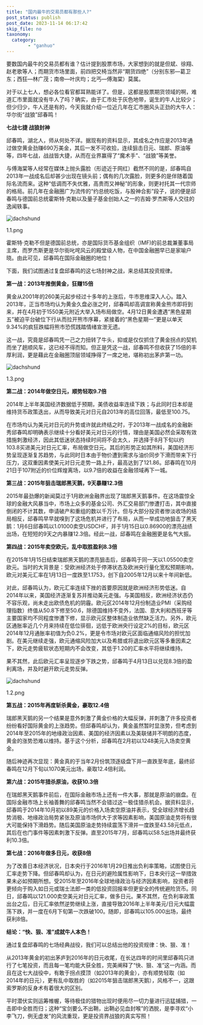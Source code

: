 ```yaml
---
title: "国内最牛的交易员都有那些人?"
post_status: publish
post_date: 2023-11-14 06:17:42
skip_file: no
taxonomy:
  category:
        - "ganhuo"
---
```


要数国内最牛的交易员都有谁？估计提到股票市场，大家想到的就是但斌、徐翔、赵老歌等人；而期货市场里面，前四把交椅当然非“期货四绝”（分别东邪—葛卫东；西狂—林广茂；南帝—叶庆均；北丐—傅海棠）莫属。

对于以上七人，想必各位看官都耳熟能详了。但是，这都是股票期货领域的啊，难道汇市里面就没有牛人了吗？确实，由于汇市处于灰色地带，诞生的牛人比较少；但少归少，牛人还是有的，今天我就介绍一位近几年在汇市圈风头正劲的大牛人：华尔街“战狼”邱春鸣！

**七战七捷 战狼封神**

邱春鸣，湖北人，师从何处不详。据现有的资料显示，其成名之作应是2013年通过做空黄金劲赚690万美金，其后一发不可收拾，连续狙击日元、瑞郎、原油等等，四年七战，战战皆大捷，从而在业界赢得了“魔术手”、“战狼”等美誉。

与傅海棠等人经常在媒体上抛头露脸（形迹近于网红）截然不同的是，邱春鸣自2013年一战成名后却甚少出现在镜头前；偶有的几次露脸，则更多的是伴随着国际名流而来。这种“低调而不失优雅，高贵而又神秘”的形象，则更衬托其一代宗师的格局。前几年在金融圈广为流传的“约总统吃饭，与股神合影”段子，说的便是邱春鸣与德国前总统霍斯特·克勒以及量子基金创始人之一的吉姆·罗杰斯等人交往的逸闻轶事。

![dachshund](https://cdn.fendou.la/funstoutiao/2020/12/152108767.png "1.1.png")

1.1.png

霍斯特·克勒不但是德国前总统，亦是国际货币基金组织（IMF)的前总裁兼董事局主席，而罗杰斯更是华尔街叱咤风云的殿堂级人物，在中国金融圈早已是家喻户晓。由此可见，邱春鸣在国际金融圈的地位！

下面，我们试图通过复盘邱春鸣的这七场封神之战，来总结其投资规律。

**第一战：2013年推倒黄金，狂赚15倍**

黄金从2001年的260美元起步经过十多年的上涨后，牛市思维深入人心。踏入2013年，正当市场均认为黄金久盘必涨之时，邱春鸣却高调宣称黄金熊市即将到来，并在4月初于1550美元附近大举入场布局做空。4月12日黄金遭遇“黑色星期五”被迫平台破位下行从而拉开熊市序幕，紧接着的“黑色星期一”更是以单天9.34%的疯狂跌幅将熊市恐慌践踏情绪宣泄无遗。

这一战，究竟是邱春鸣凭一己之力扭转了牛头，抑或是仅仅抓住了黄金拐点的契机而坐了趟顺风车，这已经不得而知。但正是凭这一战，邱春鸣不但收获了15倍的丰厚利润，更是藉此在金融圈顶层领域挣得了一席之地，堪称初出茅庐第一功。

![dachshund](https://cdn.fendou.la/funstoutiao/2020/12/152308674.png "1.3.png")

1.3.png

**第二战：2014年做空日元，顺势轻取9.7倍**

2014年上半年美国经济数据低于预期，美债收益率连续下跌；与此同时日本却是维持货币政策迭出，从而导致美元对日元自2013年的高位回落，最低至100.75。

在市场均认为美元对日元的升势或许就此终结之时，于2013年一战成名的金融新秀邱春鸣却明确表示继续十分看好美元对日元的行情，理由是美国必然会采取有效措施刺激经济，因此其低迷状态持续时间将不会太久，并选择于8月下旬以约103.8买进美元对日元汇率，布局做空日元。其后的形势正如其所料，美国经济形势呈现逐渐复苏趋势，与此同时日本由于物价遭到需求与油价同步下滑而带来下行压力，这双重因素使美元对日元走势一路上升，最高达到了121.86。邱春鸣在10月21日于107附近的价位辉煌离场，以9.7倍的收益在金融领域再下一城。

**第三战：2015年狙击瑞郎黑天鹅，9天暴赚12.3倍**

2015年最劲爆的新闻莫过于1月欧洲金融界出现了瑞郎黑天鹅事件。在这场震惊全球的金融大风暴当中，市场上众多的基金公司、外汇交易部门惨遭打击，其中直接倒闭的不计其数，申请破产和重组的数以千万计。但与大部分投资者惨淡收场的结局相反，邱春鸣早早就嗅到了这场危机并进行了布局，从而一举成功地狙击了黑天鹅：1月6日邱春鸣以1.01000卖空USDCHF，并于1月15日以0.86900的漂亮战绩出场，在短短的9天之内暴赚12.3倍。经此一战，邱春鸣在金融圈更是名气大振。

**第四战：2015年卖空欧元，乱中取胜盈利8.3倍**

在2015年1月15日结束瑞郎黑天鹅的漂亮狙击后，邱春鸣于同一天以1.05500卖空欧元。当时的大背景是：受欧洲经济处于停滞状态及欧洲央行量化宽松预期影响，欧元对美元汇率在1月13日一度跌至1.1753，创下自2005年12月以来十年间新低。

对此，邱春鸣认为，欧元汇率连续下挫的首要原因就是欧洲经济形势低迷。自2014年以来，美国经济逐渐复苏并推动美元走强。与美国相反，欧洲经济状态仍不容乐观，尚未走出欧债危机的阴霾。欧元区2014年12月份制造业PMI（采购经理指数）终值从50.8下修至50.6，除德国维持不变外，法国、意大利和西班牙等主要国家均不同程度惨遭下修，显示欧元区整体制造业依然缺乏活力。另外，欧元区通胀率近几个月来持续在低位徘徊，远低于欧洲央行设定2%的目标，欧元区2014年12月通胀率初值为负0.2%，更是令市场对欧元区面临通缩风险的担忧加剧。在美元继续走强，欧元通缩风险加大以及希腊或将退出欧元区等多重因素之下，欧元走势疲软状态短期内不会改变，其低于1.20的汇率水平将继续维持。

果不其然，此后欧元汇率呈现逐步下跌之势，邱春鸣于4月13日以兑现8.3倍的盈利离场，并及时避开欧元走势反弹。

![dachshund](https://cdn.fendou.la/funstoutiao/2020/12/152333080.png "1.2.png")

1.2.png

**第五战：2015年再度斩杀黄金，豪取12.4倍**

瑞郎黑天鹅的另一个结果是意外刺激了黄金价格的大幅反弹，并刺激了许多投资者纷纷看好国际黄金的上涨趋势。但邱春鸣却认为，黄金虽然暂时显涨势，但考虑到2014年至2015年的地缘政治因素、美国的经济因素以及美联储并不明朗的态度，黄金的涨势恐难以维持。基于这个分析，邱春鸣在2月初以1248美元入场卖空黄金。

随后神迹再次显现：黄金真的于当年2月份筑顶逐级盘下并一直跌至年底，最终邱春鸣在12月下旬以1070美元出场，豪取12.4倍利润。

**第六战：2015年猎杀原油，收获10.3倍**

在瑞郎黑天鹅事件前后，在国际金融市场上还有一件大事，那就是原油的崩盘。在国际金融市场上长袖善舞的邱春鸣当然不会错过这一极佳猎杀机会。据资料显示，邱春鸣于2014年10月初以89美元的价格入场卖空原油并表示，受全球经济增长趋势消极、地缘政治局势紧张及原油市场供大于求等因素影响，美国原油走势将有很大可能保持下滑趋势。随后美国原油走势持续震荡下滑并一度跌至43.58元低点，其后在也门事件等因素刺激下反弹。直至2015年7月，邱春鸣以58.5出场并最终获利10.3倍。

**第七战：2016年做多日元，收获8倍**

为了改善日本经济状况，日本央行于2016年1月29日推出负利率策略，试图使日元汇率走势下降。但邱春鸣却认为，在日元的避险属性影响下，日本央行这一举措效果未必如预期所想。受2015年至2016年全球地缘政治与经济因素影响，投资者将更倾向于购入如日元或瑞士法郎一类的低投资回报率但更安全的传统避险货币。同日，邱春鸣以121.000卖空美元对日元汇率，做多日元。果不其然，在负利率政策出台之后，日元汇率依然逆势继续上涨，直接导致2016年上半年美元/日元大幅震荡下跌，并一度在6月下旬第一次跌破100。随即，邱春鸣以105.000出场，最终获利8倍。

**结论：“快、狠、准”成就牛人本色！**

通过复盘邱春鸣的七场经典战役，我们可以总结出他的投资规律：快、狠、准！

从2013年黄金的初出茅庐到2016年的日元收尾，在长达四年的时间里邱春鸣只进行了七笔投资，而且每一笔均能大获全胜，完美阐释了“快、狠、准”这一内涵。而且在这七大战役中，有敢于拐点摸顶（如2013年的黄金），亦有顺势轻取（如2014年的日元），更有乱中取胜的（如2015年狙击瑞郎黑天鹅），风格不一，这跟索罗斯的反身术有着很大的区别。

平时潜伏实则运筹帷幄，等待极佳的猎物出现时便用尽一切力量进行迅猛捕猎，一击即中全胜而归；这种“宝剑要么不出鞘，出鞘必见血封喉”的洒脱，是李寻欢“小李飞刀，例无虚发”的风流重现，更是投资界战狼的真实写照！
